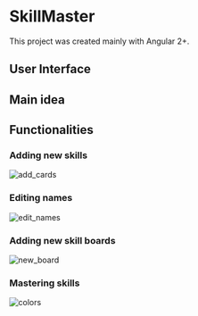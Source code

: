 # SkillMaster

This project was created mainly with Angular 2+.

## User Interface


## Main idea


## Functionalities


### Adding new skills
![add_cards](https://user-images.githubusercontent.com/67383292/116131828-28538200-a6cd-11eb-933f-ba911e9b3618.gif)

### Editing names
![edit_names](https://user-images.githubusercontent.com/67383292/116131841-2b4e7280-a6cd-11eb-9155-3795cb7de048.gif)


### Adding new skill boards
![new_board](https://user-images.githubusercontent.com/67383292/116131847-2c7f9f80-a6cd-11eb-96c6-37853d494dce.gif)


### Mastering skills
![colors](https://user-images.githubusercontent.com/67383292/116131863-2ee1f980-a6cd-11eb-870f-e5981ba3d2bf.gif)
